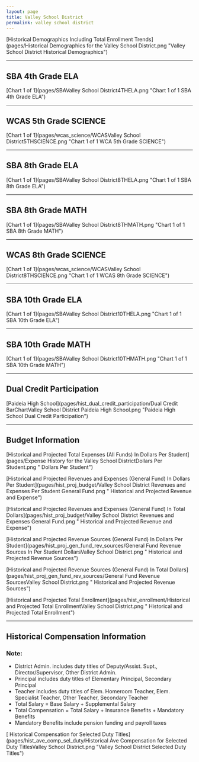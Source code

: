 ```yaml
---
layout: page
title: Valley School District
permalink: valley school district
---
```



[Historical Demographics Including Total Enrollment Trends](pages/Historical Demographics for the Valley School District.png "Valley School District Historical Demographics")

___

## SBA 4th Grade ELA

[Chart 1 of 1](pages/SBAValley School District4THELA.png "Chart 1 of 1 SBA 4th Grade ELA")


___

## WCAS 5th Grade SCIENCE

[Chart 1 of 1](pages/wcas_science/WCASValley School District5THSCIENCE.png "Chart 1 of 1 WCA 5th Grade SCIENCE")


___

## SBA 8th Grade ELA

[Chart 1 of 1](pages/SBAValley School District8THELA.png "Chart 1 of 1 SBA 8th Grade ELA")


___

## SBA 8th Grade MATH

[Chart 1 of 1](pages/SBAValley School District8THMATH.png "Chart 1 of 1 SBA 8th Grade MATH")


___

## WCAS 8th Grade SCIENCE

[Chart 1 of 1](pages/wcas_science/WCASValley School District8THSCIENCE.png "Chart 1 of 1 WCAS 8th Grade SCIENCE")


___

## SBA 10th Grade ELA

[Chart 1 of 1](pages/SBAValley School District10THELA.png "Chart 1 of 1 SBA 10th Grade ELA")


___

## SBA 10th Grade MATH

[Chart 1 of 1](pages/SBAValley School District10THMATH.png "Chart 1 of 1 SBA 10th Grade MATH")


___

## Dual Credit Participation

[Paideia High School](pages/hist_dual_credit_participation/Dual Credit BarChartValley School District Paideia High School.png "Paideia High School Dual Credit Participation")


___

## Budget Information

[Historical and Projected Total Expenses (All Funds) In Dollars Per Student](pages/Expense History for the Valley School DistrictDollars Per Student.png " Dollars Per Student")

[Historical and Projected Revenues and Expenses (General Fund) In Dollars Per Student](pages/hist_proj_budget/Valley School District Revenues and Expenses Per Student General Fund.png " Historical and Projected Revenue and Expense")

[Historical and Projected Revenues and Expenses (General Fund) In Total Dollars](pages/hist_proj_budget/Valley School District Revenues and Expenses General Fund.png " Historical and Projected Revenue and Expense")

[Historical and Projected Revenue Sources (General Fund) In Dollars Per Student](pages/hist_proj_gen_fund_rev_sources/General Fund Revenue Sources In Per Student DollarsValley School District.png " Historical and Projected Revenue Sources")

[Historical and Projected Revenue Sources (General Fund) In Total Dollars](pages/hist_proj_gen_fund_rev_sources/General Fund Revenue SourcesValley School District.png " Historical and Projected Revenue Sources")

[Historical and Projected Total Enrollment](pages/hist_enrollment/Historical and Projected Total EnrollmentValley School District.png " Historical and Projected Total Enrollment")


___

## Historical Compensation Information
### Note:
- District Admin. includes duty titles of Deputy/Assist. Supt., Director/Supervisor, Other District Admin.
- Principal includes duty titles of Elementary Principal, Secondary Principal
- Teacher includes duty titles of Elem. Homeroom Teacher, Elem. Specialist Teacher, Other Teacher, Secondary Teacher
- Total Salary = Base Salary + Supplemental Salary
- Total Compensation = Total Salary + Insurance Benefits + Mandatory Benefits
- Mandatory Benefits include pension funding and payroll taxes

[ Historical Compensation for Selected Duty Titles](pages/hist_ave_comp_sel_duty/Historical Ave Compensation for Selected Duty TitlesValley School District.png "Valley School District Selected Duty Titles")

